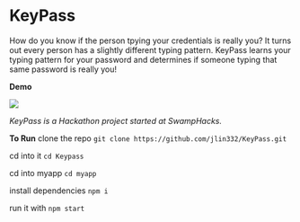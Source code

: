 # KeyPass

How do you know if the person tpying your credentials is really you? It turns out every person has a slightly different typing pattern. KeyPass learns your typing pattern for your password and determines if someone typing that same password is really you!

**Demo**

![](KPDemo.gif)


*KeyPass is a Hackathon project started at SwampHacks.*



**To Run**
clone the repo
```git clone https://github.com/jlin332/KeyPass.git```


cd into it
```cd Keypass```


cd into myapp
```cd myapp```


install dependencies
```npm i```

run it with
```npm start```

